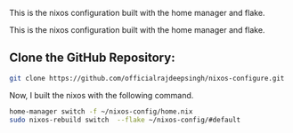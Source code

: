 This is the nixos configuration built with the home manager and flake.

This is the nixos configuration built with the home manager and flake.

## Clone the GitHub Repository:

```bash
git clone https://github.com/officialrajdeepsingh/nixos-configure.git
```

Now, I built the nixos with the following command.

```bash
home-manager switch -f ~/nixos-config/home.nix
sudo nixos-rebuild switch  --flake ~/nixos-config/#default
```
